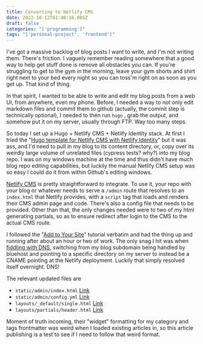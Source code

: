```yaml
---
title: Converting to Netlify CMS
date: 2022-10-12T01:46:16.085Z
draft: false
categories: "['programming']"
tags: "['personal-project', 'frontend']"
---
```

I've got a massive backlog of blog posts I want to write, and I'm not writing them. There's friction. I vaguely remember reading somewhere that a good way to help get stuff done is remove all obstacles you can. If you're struggling to get to the gym in the morning, leave your gym shorts and shirt right next to your bed every night so you can toss'm right on as soon as you get up. That kind of thing. 

In that spirit, I wanted to be able to write and edit my blog posts from a web UI, from anywhere, even my phone. Before, I needed a way to not only edit markdown files and commit them to github (actually, the commit step is technically optional), I needed to then run `hugo` , grab the output, and somehow put it on my server, usually through FTP. Way too many steps. 

So today I set up a Hugo + Netlify CMS + Netlify Identity stack. At first I tried the "[Hugo template for Netlify CMS with Netlify Identity](https://github.com/netlify-templates/one-click-hugo-cms)" but it was ass, and I'd need to pull in my blog to its content directory, or, copy over its weirdly large volume of unrelated files (cypress tests? why?) into my blog repo. I was on my windows machine at the time and thus didn't have much blog repo editing capabilities, but luckily the manual Netlify CMS setup was so easy I could do it from within Github's editing windows. 

[Netlify CMS](https://www.netlifycms.org/docs/intro/) is pretty straightforward to integrate. To use it, your repo with your blog or whatever needs to serve a `/admin` route that resolves to an `index.html` that Netlify provides, with a `script` tag that loads and renders their CMS admin page and code. There's also a config file that needs to be provided. Other than that, the only changes needed were to two of my html generating partials, so as to ensure redirect after login to the CMS to the actual CMS route. 

I followed the "[Add to Your Site](https://www.netlifycms.org/docs/add-to-your-site/)" tutorial verbatim and had the thing up and running after about an hour or two of work. The only snag I hit was when [fiddling with DNS](https://answers.netlify.com/t/cname-subdomain-pointing-to-netlify-cms-deploy-works-but-not-for-two-specific-routes/77241/2), switching from my blog subdomain being handled by bluehost and pointing to a specific directory on my server to instead be a CNAME pointing at the Netlify deployment. Luckily that simply resolved itself overnight. DNS!

The relevant updated files are 

* `static/admin/index.html` [Link](https://github.com/komali2/blog/blob/master/static/admin/index.html)
* `static/admin/config.yml` [Link](https://github.com/komali2/blog/blob/master/static/admin/config.yml)
* `layouts/_default/single.html` [Link](https://github.com/komali2/blog/blob/master/layouts/_default/single.html)
* `layouts/partials/header.html` [Link](https://github.com/komali2/blog/blob/master/layouts/partials/header.html)

Moment of truth incoming, their "widget" formatting for my category and tags frontmatter was weird when I loaded existing articles in, so this article publishing is a test to see if I need to follow that weird format.